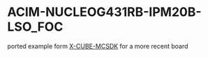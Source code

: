 # ACIM-NUCLEOG431RB-IPM20B-LSO_FOC
ported example form [X-CUBE-MCSDK](https://www.st.com/en/embedded-software/x-cube-mcsdk.html) for a more recent board


